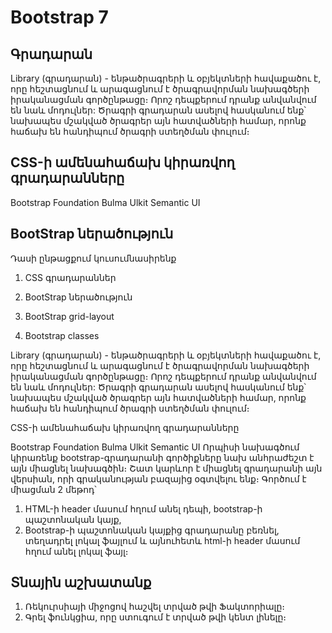 # Bootstrap 7

## Գրադարան
Library (գրադարան) - ենթածրագրերի և օբյեկտների հավաքածու է, որը հեշտացնում և արագացնում է ծրագրավորման նախագծերի իրականացման գործընթացը։ Որոշ դեպքերում դրանք անվանվում են նաև մոդուլներ: Ծրագրի գրադարան ասելով հասկանում ենք՝ նախապես մշակված ծրագրեր այն հատվածների համար, որոնք հաճախ են հանդիպում ծրագրի ստեղծման փուլում։

## CSS-ի ամենահաճախ կիրառվող գրադարանները

Bootstrap
Foundation
Bulma
Ulkit
Semantic UI

##                     BootStrap ներածություն


                  


Դասի ընթացքում կուսումնասիրենք

1. CSS գրադարաններ

2. BootStrap ներածություն

3. BootStrap grid-layout

4. Bootstrap classes

Library (գրադարան) - ենթածրագրերի և օբյեկտների հավաքածու է, որը հեշտացնում և արագացնում է ծրագրավորման նախագծերի իրականացման գործընթացը։ Որոշ դեպքերում դրանք անվանվում են նաև մոդուլներ: Ծրագրի գրադարան ասելով հասկանում ենք՝ նախապես մշակված ծրագրեր այն հատվածների համար, որոնք հաճախ են հանդիպում ծրագրի ստեղծման փուլում։

CSS-ի ամենահաճախ կիրառվող գրադարանները

Bootstrap
Foundation
Bulma
Ulkit
Semantic UI
Որպիսի նախագծում կիրառենք bootstrap-գրադարանի գործիքները նախ անհրաժեշտ է այն միացնել նախագծին։ Շատ կարևոր է միացնել գրադարանի այն վերսիան, որի գրականության բազայից օգտվելու ենք։ Գործում է միացման 2 մեթոդ՝
1. HTML-ի header մասում հղում անել դեպի, bootstrap-ի պաշտոնական կայք,
2. Bootstrap-ի պաշտոնական կայքից գրադարանը բեռնել, տեղադրել լոկալ ֆայլում և այնուհետև html-ի header մասում հղում անել լոկալ ֆայլ։
## Տնային աշխատանք

1. Ռեկուրսիայի միջոցով հաշվել տրված թվի Ֆակտորիալը։
2. Գրել ֆունկցիա, որը ստուգում է տրված թվի կենտ լինելը։
